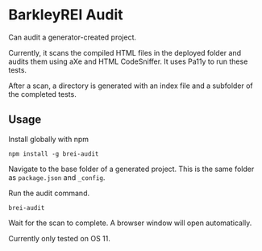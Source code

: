 # BarkleyREI Audit

Can audit a generator-created project.

Currently, it scans the compiled HTML files in the deployed folder and audits them using aXe and HTML CodeSniffer. It uses Pa11y to run these tests.

After a scan, a directory is generated with an index file and a subfolder of the completed tests.

## Usage

Install globally with npm

`npm install -g brei-audit`

Navigate to the base folder of a generated project. This is the same folder as `package.json` and `_config`.

Run the audit command.

`brei-audit`

Wait for the scan to complete. A browser window will open automatically.

Currently only tested on OS 11.
